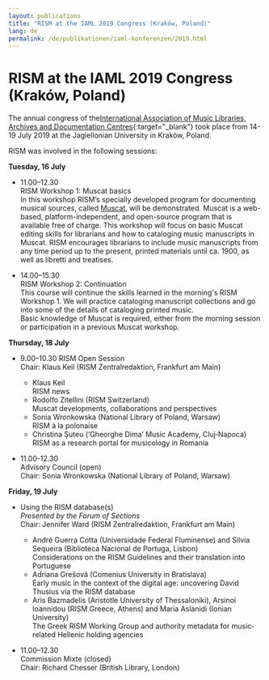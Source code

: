 ```yaml
---
layout: publications
title: "RISM at the IAML 2019 Congress (Kraków, Poland)"
lang: de
permalink: /de/publikationen/iaml-konferenzen/2019.html
---
```


# RISM at the IAML 2019 Congress (Kraków, Poland)

The annual congress of the[International Association of Music Libraries, Archives and Documentation Centres](http://www.iaml.info/congresses/2019-krakow){:target="_blank"} took place from 14-19 July 2019 at the Jagiellonian University in Kraków, Poland.

RISM was involved in the following sessions:

**Tuesday, 16 July**     

- 11.00–12.30       
RISM Workshop 1: Muscat basics   
In this workshop RISM’s specially developed program for documenting musical sources, called [Muscat](/de/community/muscat.html "Opens internal link in current window"), will be demonstrated. Muscat is a web-based, platform-independent, and open-source program that is available free of charge. This workshop will focus on basic Muscat editing skills for librarians and how to cataloging music manuscripts in Muscat. RISM encourages librarians to include music manuscripts from any time period up to the present, printed materials until ca. 1900, as well as libretti and treatises.   
  
- 14.00–15.30   
RISM Workshop 2: Continuation  
This course will continue the skills learned in the morning's RISM Workshop 1. We will practice cataloging manuscript collections and go into some of the details of cataloging printed music.   
 Basic knowledge of Muscat is required, either from the morning session or participation in a previous Muscat workshop. 

**Thursday, 18 July**  

- 9.00–10.30 RISM Open Session  
Chair: Klaus Keil (RISM Zentralredaktion, Frankfurt am Main)
  - Klaus Keil  
RISM news
  - Rodolfo Zitellini (RISM Switzerland)   
Muscat developments, collaborations and perspectives
  - Sonia Wronkowska (National Library of Poland, Warsaw)  
RISM à la polonaise
  - Christina Şuteu (‘Gheorghe Dima’ Music Academy, Cluj‐Napoca)   
RISM as a research portal for musicology in Romania

- 11.00-12.30  
Advisory Council (open)  
Chair: Sonia Wronkowska (National Library of Poland, Warsaw)

**Friday, 19 July**  

- Using the RISM database(s)  
_Presented by the Forum of Sections_  
Chair: Jennifer Ward (RISM Zentralredaktion, Frankfurt am Main)
  - André Guerra Cotta (Universidade Federal Fluminense) and Silvia Sequeira (Biblioteca Nacional de Portuga, Lisbon)   
Considerations on the RISM Guidelines and their translation into Portuguese
  - Adriana Grešová (Comenius University in Bratislava)   
Early music in the context of the digital age: uncovering David Thusius via the RISM database
  - Aris Bazmadelis (Aristotle University of Thessaloniki), Arsinoi Ioannidou (RISM Greece, Athens) and Maria Aslanidi (Ionian University)   
The Greek RISM Working Group and authority metadata for music‐related Hellenic holding agencies

- 11.00–12.30       
Commission Mixte (closed)        
Chair: Richard Chesser (British Library, London)   